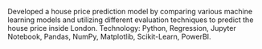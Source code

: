 Developed a house price prediction model by comparing various machine learning models and utilizing different evaluation techniques to predict the house price inside London.
Technology: Python, Regression, Jupyter Notebook, Pandas, NumPy, Matplotlib, Scikit-Learn, PowerBI.
